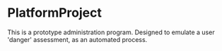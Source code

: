 # PlatformProject
  This is a prototype administration program. Designed to emulate a user 'danger' assessment, as an automated process.
